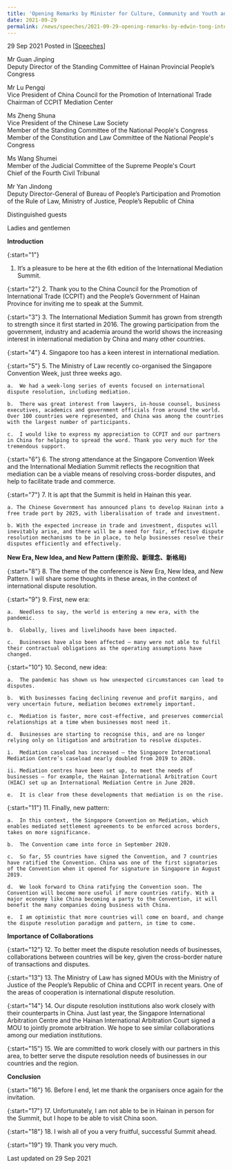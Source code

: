 ```yaml
---
title: 'Opening Remarks by Minister for Culture, Community and Youth and Second Minister for Law Edwin Tong SC at the International Mediation Summit 2021'
date: 2021-09-29
permalink: /news/speeches/2021-09-29-opening-remarks-by-edwin-tong-international-mediation-summit-2021/
---
```


29 Sep 2021 Posted in [[Speeches](/news/speeches)]

Mr Guan Jinping<br>
Deputy Director of the Standing Committee of Hainan Provincial People’s Congress<br>

Mr Lu Pengqi<br>
Vice President of China Council for the Promotion of International Trade<br>
Chairman of CCPIT Mediation Center

Ms Zheng Shuna<br>
Vice President of the Chinese Law Society<br>
Member of the Standing Committee of the National People's Congress<br>
Member of the Constitution and Law Committee of the National People's Congress

Ms Wang Shumei<br>
Member of the Judicial Committee of the Supreme People's Court<br>
Chief of the Fourth Civil Tribunal

Mr Yan Jindong<br>
Deputy Director-General of Bureau of People’s Participation and Promotion of the Rule of Law, Ministry of Justice, People’s Republic of China

Distinguished guests 

Ladies and gentlemen

<b>Introduction</b>

{:start="1"}
1.	It’s a pleasure to be here at the 6th edition of the International Mediation Summit.

{:start="2"}
2.	Thank you to the China Council for the Promotion of International Trade (CCPIT) and the People’s Government of Hainan Province for inviting me to speak at the Summit. 

{:start="3"}
3.	The International Mediation Summit has grown from strength to strength since it first started in 2016. The growing participation from the government, industry and academia around the world shows the increasing interest in international mediation by China and many other countries.

{:start="4"}
4.	Singapore too has a keen interest in international mediation.

{:start="5"}
5.	The Ministry of Law recently co-organised the Singapore Convention Week, just three weeks ago. 
 
    a.	We had a week-long series of events focused on international dispute resolution, including mediation.
    
    b.	There was great interest from lawyers, in-house counsel, business executives, academics and government officials from around the world. Over 100 countries were represented, and China was among the countries with the largest number of participants.
    
    c.	I would like to express my appreciation to CCPIT and our partners in China for helping to spread the word. Thank you very much for the tremendous support.
    
{:start="6"}
6.	The strong attendance at the Singapore Convention Week and the International Mediation Summit reflects the recognition that mediation can be a viable means of resolving cross-border disputes, and help to facilitate trade and commerce.

{:start="7"}
7.	It is apt that the Summit is held in Hainan this year. 

    a. The Chinese Government has announced plans to develop Hainan into a free trade port by 2025, with liberalisation of trade and investment.
    
    b. With the expected increase in trade and investment, disputes will inevitably arise, and there will be a need for fair, effective dispute resolution mechanisms to be in place, to help businesses resolve their disputes efficiently and effectively.

<b>New Era, New Idea, and New Pattern (新阶段、新理念、新格局)</b>

{:start="8"}
8.	The theme of the conference is New Era, New Idea, and New Pattern. I will share some thoughts in these areas, in the context of international dispute resolution.

{:start="9"}
9.	First, new era:

    a.	Needless to say, the world is entering a new era, with the pandemic.

    b.	Globally, lives and livelihoods have been impacted. 

    c.	Businesses have also been affected – many were not able to fulfil their contractual obligations as the operating assumptions have changed. 

{:start="10"}
10.	Second, new idea:

    a.	The pandemic has shown us how unexpected circumstances can lead to disputes.

    b.	With businesses facing declining revenue and profit margins, and very uncertain future, mediation becomes extremely important.

    c.	Mediation is faster, more cost-effective, and preserves commercial relationships at a time when businesses most need it.

    d.	Businesses are starting to recognise this, and are no longer relying only on litigation and arbitration to resolve disputes.

    i.	Mediation caseload has increased – the Singapore International Mediation Centre’s caseload nearly doubled from 2019 to 2020.

    ii.	Mediation centres have been set up, to meet the needs of businesses – for example, the Hainan International Arbitration Court (HIAC) set up an International Mediation Centre in June 2020.

    e.	It is clear from these developments that mediation is on the rise.

{:start="11"}
11.	Finally, new pattern:

    a.	In this context, the Singapore Convention on Mediation, which enables mediated settlement agreements to be enforced across borders, takes on more significance. 

    b.	The Convention came into force in September 2020.

    c.	So far, 55 countries have signed the Convention, and 7 countries have ratified the Convention. China was one of the first signatories of the Convention when it opened for signature in Singapore in August 2019.

    d.	We look forward to China ratifying the Convention soon. The Convention will become more useful if more countries ratify. With a major economy like China becoming a party to the Convention, it will benefit the many companies doing business with China.

    e.	I am optimistic that more countries will come on board, and change the dispute resolution paradigm and pattern, in time to come.

<b>Importance of Collaborations</b>

{:start="12"}
12.	To better meet the dispute resolution needs of businesses, collaborations between countries will be key, given the cross-border nature of transactions and disputes.

{:start="13"}
13.	The Ministry of Law has signed MOUs with the Ministry of Justice of the People’s Republic of China and CCPIT in recent years. One of the areas of cooperation is international dispute resolution. 
  
{:start="14"}
14.	Our dispute resolution institutions also work closely with their counterparts in China. Just last year, the Singapore International Arbitration Centre and the Hainan International Arbitration Court signed a MOU to jointly promote arbitration. We hope to see similar collaborations among our mediation institutions.

{:start="15"}
15.	We are committed to work closely with our partners in this area, to better serve the dispute resolution needs of businesses in our countries and the region.

<b>Conclusion</b>

{:start="16"}
16.	Before I end, let me thank the organisers once again for the invitation. 

{:start="17"}
17.	Unfortunately, I am not able to be in Hainan in person for the Summit, but I hope to be able to visit China soon.

{:start="18"}
18.	I wish all of you a very fruitful, successful Summit ahead. 

{:start="19"}
19.	Thank you very much.

<p class="right-side-updated">Last updated on 29 Sep 2021</p> 
